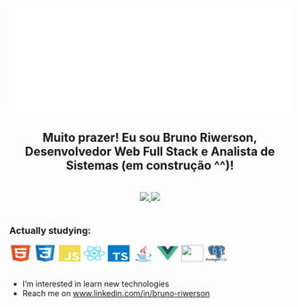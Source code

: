 <div align="center">
  <img src="header.svg">
  <h2>Muito prazer! Eu sou Bruno Riwerson, Desenvolvedor Web Full Stack e Analista de Sistemas (em construção ^^)!</h2>
</div><br>

<div align="center">
  <a href="https://github.com/vanriwerson">
  <img height="180em" src="https://github-readme-stats.vercel.app/api?username=vanriwerson&show_icons=true&theme=merko&include_all_commits=true&count_private=true"/>
  <img height="180em" src="https://github-readme-stats.vercel.app/api/top-langs/?username=vanriwerson&layout=compact&langs_count=7&theme=merko"/>
  </a>
</div>
  
<div style="display: inline_block"><br>
  <h3>Actually studying:</h3>
  <img align="center" height="30" width="40" src="https://raw.githubusercontent.com/devicons/devicon/master/icons/html5/html5-original.svg">
  <img align="center" height="30" width="40" src="https://raw.githubusercontent.com/devicons/devicon/master/icons/css3/css3-original.svg">
  <img align="center" height="30" width="40" src="https://raw.githubusercontent.com/devicons/devicon/master/icons/javascript/javascript-plain.svg">
  <img align="center" height="30" width="40" src="https://raw.githubusercontent.com/devicons/devicon/master/icons/react/react-original.svg">
  <img align="center" height="30" width="40" src="https://raw.githubusercontent.com/devicons/devicon/master/icons/typescript/typescript-original.svg">
  <img align="center" height="30" width="40" src="https://raw.githubusercontent.com/devicons/devicon/master/icons/java/java-original.svg">
  <img align="center" height="30" width="40" src="https://raw.githubusercontent.com/devicons/devicon/master/icons/vuejs/vuejs-original.svg">
  <img align="center" height="30" width="40" src="https://www.vectorlogo.zone/logos/springio/springio-icon.svg">
  <img align="center" height="30" width="40" src="https://raw.githubusercontent.com/devicons/devicon/master/icons/postgresql/postgresql-original-wordmark.svg">
</div><br>

- I’m interested in learn new technologies
- Reach me on www.linkedin.com/in/bruno-riwerson

<!---
vanriwerson/vanriwerson is a ✨ special ✨ repository because its `README.md` (this file) appears on your GitHub profile.
You can click the Preview link to take a look at your changes.
--->

